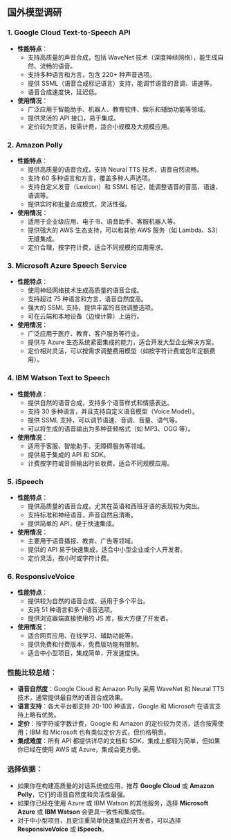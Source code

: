 ## 国外模型调研
### 1. **Google Cloud Text-to-Speech API**
   - **性能特点**：
     - 支持高质量的声音合成，包括 WaveNet 技术（深度神经网络），能生成自然、流畅的语音。
     - 支持多种语言和方言，包含 220+ 种声音选项。
     - 提供 SSML（语音合成标记语言）支持，能调节语音的音调、语速等。
     - 语音合成速度快，延迟低。
   - **使用情况**：
     - 广泛应用于智能助手、机器人、教育软件、娱乐和辅助功能等领域。
     - 提供灵活的 API 接口，易于集成。
     - 定价较为灵活，按需计费，适合小规模及大规模应用。
   
### 2. **Amazon Polly**
   - **性能特点**：
     - 提供高质量的语音合成，支持 Neural TTS 技术，语音自然流畅。
     - 支持 60 多种语言和方言，覆盖多种人声选项。
     - 支持自定义发音（Lexicon）和 SSML 标记，能调整语音的音高、语速、语调等。
     - 提供实时和批量合成模式，灵活性强。
   - **使用情况**：
     - 适用于企业级应用、电子书、语音助手、客服机器人等。
     - 提供强大的 AWS 生态支持，可以和其他 AWS 服务（如 Lambda、S3）无缝集成。
     - 定价合理，按字符计费，适合不同规模的应用需求。

### 3. **Microsoft Azure Speech Service**
   - **性能特点**：
     - 使用神经网络技术生成高质量的语音合成。
     - 支持超过 75 种语言和方言，语音自然度高。
     - 强大的 SSML 支持，提供丰富的音效调整选项。
     - 可在云端和本地设备（边缘计算）上运行。
   - **使用情况**：
     - 广泛应用于医疗、教育、客户服务等行业。
     - 提供与 Azure 生态系统紧密集成的能力，适合开发大型企业解决方案。
     - 定价相对灵活，可以按需求调整费用模型（如按字符计费或包年定额费用）。

### 4. **IBM Watson Text to Speech**
   - **性能特点**：
     - 提供自然的语音合成，支持多个语音样式和情感表达。
     - 支持 30 多种语言，并且支持自定义语音模型（Voice Model）。
     - 提供 SSML 支持，可以调节语速、音调、音量、语气等。
     - 可以将生成的语音输出为多种音频格式（如 MP3、OGG 等）。
   - **使用情况**：
     - 适用于客服、智能助手、无障碍服务等领域。
     - 提供易于集成的 API 和 SDK。
     - 计费按字符或音频输出时长收费，适合不同规模应用。

### 5. **iSpeech**
   - **性能特点**：
     - 提供高质量的语音合成，尤其在英语和西班牙语的表现较为突出。
     - 支持标准和神经语音，声音自然且清晰。
     - 提供简单的 API，便于快速集成。
   - **使用情况**：
     - 主要用于语音播报、教育、广告等领域。
     - 提供的 API 易于快速集成，适合中小型企业或个人开发者。
     - 定价灵活，按小时或字符计费。

### 6. **ResponsiveVoice**
   - **性能特点**：
     - 提供较为自然的语音合成，适用于多个平台。
     - 支持 51 种语言和多个语音选项。
     - 提供浏览器端直接使用的 JS 库，极大方便了开发者。
   - **使用情况**：
     - 适合网页应用、在线学习、辅助功能等。
     - 提供免费和付费版本，免费版功能有限制。
     - 适合中小型项目，集成简单，开发速度快。

### 性能比较总结：
- **语音自然度**：Google Cloud 和 Amazon Polly 采用 WaveNet 和 Neural TTS 技术，通常提供最自然的语音合成效果。
- **语言支持**：各大平台都支持 20-100 种语言，Google 和 Microsoft 在语言支持上略有优势。
- **定价**：按字符或字数计费，Google 和 Amazon 的定价较为灵活，适合按需使用；IBM 和 Microsoft 也有类似定价方式，但价格稍贵。
- **集成难度**：所有 API 都提供详尽的文档和 SDK，集成上都较为简单，但如果你已经在使用 AWS 或 Azure，集成会更方便。

### 选择依据：
- 如果你在构建高质量的对话系统或应用，推荐 **Google Cloud** 或 **Amazon Polly**，它们的语音自然度和灵活性最强。
- 如果你已经在使用 Azure 或 IBM Watson 的其他服务，选择 **Microsoft Azure** 或 **IBM Watson** 会更具一致性和集成性。
- 对于中小型项目，且更注重简单快速集成的开发者，可以选择 **ResponsiveVoice** 或 **iSpeech**。
